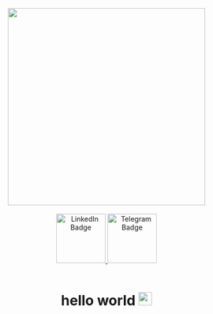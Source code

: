<div id="header" align="center">
  <img src="https://i.pinimg.com/originals/6b/cd/f2/6bcdf2799bc8300f6684fe9b432c2c5b.gif" width="400"/>
</div>

<br>

<div id="badges" align="center">
  <a href="http://www.linkedin.com/in/vskovorodnikov/">
    <img src="https://img.shields.io/badge/LinkedIn-blue?style=for-the-badge&logo=linkedin&logoColor=white" width="100" alt="LinkedIn Badge"/>
  </a>
  <a href="http://www.t.me/vaskovo1">
    <img src="https://img.shields.io/badge/Telegram-blue?style=for-the-badge&logo=telegram&logoColor=white" width="100" alt="Telegram Badge"/>
  </a>
</div>

<br>

<div id="greeting" align="center">
  <h1>
    hello world 
    <img src="https://media.giphy.com/media/X6hiFJjvTDAAw/giphy.gif" width="27px"/> 
  </h1>

</div>
